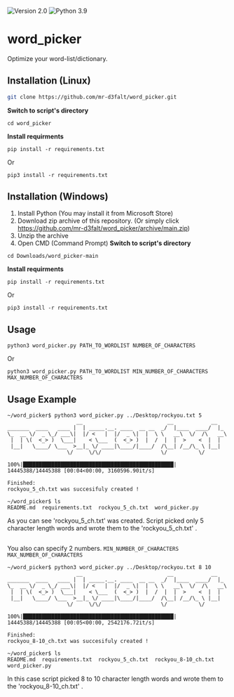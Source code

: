 ![Version 2.0](http://img.shields.io/badge/version-v2.0-orange.svg)
![Python 3.9](http://img.shields.io/badge/python-3.9-blue.svg)
# word_picker
Optimize your  word-list/dictionary.
## Installation (Linux)

```bash
git clone https://github.com/mr-d3falt/word_picker.git
```
**Switch to script's directory**
```
cd word_picker
```
**Install requirments**
```
pip install -r requirements.txt
```
Or
```
pip3 install -r requirements.txt
```
## Installation (Windows)
1) Install Python (You may install it from Microsoft Store)
2) Download zip archive of this repository.
(Or simply click https://github.com/mr-d3falt/word_picker/archive/main.zip)
3) Unzip the archive
4) Open CMD (Command Prompt)
**Switch to script's directory**
```
cd Downloads/word_picker-main
```
**Install requirments**
```
pip install -r requirements.txt
```
Or
```
pip3 install -r requirements.txt
```
## Usage
```
python3 word_picker.py PATH_TO_WORDLIST NUMBER_OF_CHARACTERS
```
Or
```
python3 word_picker.py PATH_TO_WORDLIST MIN_NUMBER_OF_CHARACTERS  MAX_NUMBER_OF_CHARACTERS 
```
## Usage Example
```
~/word_picker$ python3 word_picker.py ../Desktop/rockyou.txt 5 
                      __                           __            __   
_______  ____   ____ |  | _____.__. ____  __ __  _/  |____  ____/  |_ 
\_  __ \/  _ \_/ ___\|  |/ <   |  |/  _ \|  |  \ \   __\  \/  /\   __\
 |  | \(  <_> )  \___|    < \___  (  <_> )  |  /  |  |  >    <  |  |  
 |__|   \____/ \___  >__|_ \/ ____|\____/|____/  /\__| /__/\_ \ |__|  
                   \/     \/\/                   \/          \/       

100%|████████████████████████████████████████████████| 14445388/14445388 [00:04<00:00, 3160596.90it/s]

Finished:
rockyou_5_ch.txt was succesifuly created !

~/word_picker$ ls
README.md  requirements.txt  rockyou_5_ch.txt  word_picker.py
```
As you can see 'rockyou_5_ch.txt' was created. Script picked only 5 character length words and wrote them to the 'rockyou_5_ch.txt' .
##
You also can specify 2 numbers. ```MIN_NUMBER_OF_CHARACTERS  MAX_NUMBER_OF_CHARACTERS```
```
~/word_picker$ python3 word_picker.py ../Desktop/rockyou.txt 8 10
                      __                           __            __   
_______  ____   ____ |  | _____.__. ____  __ __  _/  |____  ____/  |_ 
\_  __ \/  _ \_/ ___\|  |/ <   |  |/  _ \|  |  \ \   __\  \/  /\   __\
 |  | \(  <_> )  \___|    < \___  (  <_> )  |  /  |  |  >    <  |  |  
 |__|   \____/ \___  >__|_ \/ ____|\____/|____/  /\__| /__/\_ \ |__|  
                   \/     \/\/                   \/          \/       

100%|████████████████████████████████████████████████| 14445388/14445388 [00:05<00:00, 2542176.72it/s]

Finished:
rockyou_8-10_ch.txt was succesifuly created !

~/word_picker$ ls
README.md  requirements.txt  rockyou_5_ch.txt  rockyou_8-10_ch.txt  word_picker.py
```
In this case script picked 8 to 10 character length words and wrote them to the 'rockyou_8-10_ch.txt' .

